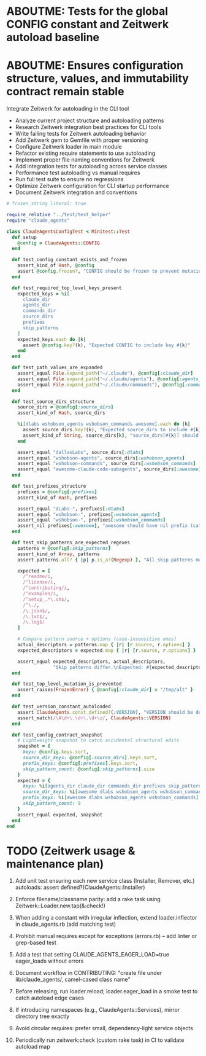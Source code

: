 # ABOUTME: Tests for the global CONFIG constant and Zeitwerk autoload baseline

# ABOUTME: Ensures configuration structure, values, and immutability contract remain stable

Integrate Zeitwerk for autoloading in the CLI tool

- Analyze current project structure and autoloading patterns
- Research Zeitwerk integration best practices for CLI tools
- Write failing tests for Zeitwerk autoloading behavior
- Add Zeitwerk gem to Gemfile with proper versioning
- Configure Zeitwerk loader in main module
- Refactor existing require statements to use autoloading
- Implement proper file naming conventions for Zeitwerk
- Add integration tests for autoloading across service classes
- Performance test autoloading vs manual requires
- Run full test suite to ensure no regressions
- Optimize Zeitwerk configuration for CLI startup performance
- Document Zeitwerk integration and conventions

```ruby
# frozen_string_literal: true

require_relative "../test/test_helper"
require "claude_agents"

class ClaudeAgentsConfigTest < Minitest::Test
  def setup
    @config = ClaudeAgents::CONFIG
  end

  def test_config_constant_exists_and_frozen
    assert_kind_of Hash, @config
    assert @config.frozen?, "CONFIG should be frozen to prevent mutation"
  end

  def test_required_top_level_keys_present
    expected_keys = %i[
      claude_dir
      agents_dir
      commands_dir
      source_dirs
      prefixes
      skip_patterns
    ]
    expected_keys.each do |k|
      assert @config.key?(k), "Expected CONFIG to include key #{k}"
    end
  end

  def test_path_values_are_expanded
    assert_equal File.expand_path("~/.claude"), @config[:claude_dir]
    assert_equal File.expand_path("~/.claude/agents"), @config[:agents_dir]
    assert_equal File.expand_path("~/.claude/commands"), @config[:commands_dir]
  end

  def test_source_dirs_structure
    source_dirs = @config[:source_dirs]
    assert_kind_of Hash, source_dirs

    %i[dlabs wshobson_agents wshobson_commands awesome].each do |k|
      assert source_dirs.key?(k), "Expected source_dirs to include #{k}"
      assert_kind_of String, source_dirs[k], "source_dirs[#{k}] should be a String"
    end

    assert_equal "dallasLabs", source_dirs[:dlabs]
    assert_equal "wshobson-agents", source_dirs[:wshobson_agents]
    assert_equal "wshobson-commands", source_dirs[:wshobson_commands]
    assert_equal "awesome-claude-code-subagents", source_dirs[:awesome]
  end

  def test_prefixes_structure
    prefixes = @config[:prefixes]
    assert_kind_of Hash, prefixes

    assert_equal "dLabs-", prefixes[:dlabs]
    assert_equal "wshobson-", prefixes[:wshobson_agents]
    assert_equal "wshobson-", prefixes[:wshobson_commands]
    assert_nil prefixes[:awesome], "awesome should have nil prefix (category-based)"
  end

  def test_skip_patterns_are_expected_regexes
    patterns = @config[:skip_patterns]
    assert_kind_of Array, patterns
    assert patterns.all? { |p| p.is_a?(Regexp) }, "All skip patterns must be Regexp instances"

    expected = [
      /^readme/i,
      /^license/i,
      /^contributing/i,
      /^examples/i,
      /^setup_.*\.sh$/,
      /^\./,
      /\.json$/,
      /\.txt$/,
      /\.log$/
    ]

    # Compare pattern source + options (case-insensitive ones)
    actual_descriptors = patterns.map { |r| [r.source, r.options] }
    expected_descriptors = expected.map { |r| [r.source, r.options] }

    assert_equal expected_descriptors, actual_descriptors,
                 "Skip patterns differ.\nExpected: #{expected_descriptors}\nActual:   #{actual_descriptors}"
  end

  def test_top_level_mutation_is_prevented
    assert_raises(FrozenError) { @config[:claude_dir] = "/tmp/alt" }
  end

  def test_version_constant_autoloaded
    assert ClaudeAgents.const_defined?(:VERSION), "VERSION should be defined"
    assert_match(/\A\d+\.\d+\.\d+\z/, ClaudeAgents::VERSION)
  end

  def test_config_contract_snapshot
    # Lightweight snapshot to catch accidental structural edits
    snapshot = {
      keys: @config.keys.sort,
      source_dir_keys: @config[:source_dirs].keys.sort,
      prefix_keys: @config[:prefixes].keys.sort,
      skip_pattern_count: @config[:skip_patterns].size
    }
    expected = {
      keys: %i[agents_dir claude_dir commands_dir prefixes skip_patterns source_dirs].sort,
      source_dir_keys: %i[awesome dlabs wshobson_agents wshobson_commands].sort,
      prefix_keys: %i[awesome dlabs wshobson_agents wshobson_commands].sort,
      skip_pattern_count: 9
    }
    assert_equal expected, snapshot
  end
end
```

# TODO (Zeitwerk usage & maintenance plan)

1. Add unit test ensuring each new service class (Installer, Remover, etc.) autoloads: assert defined?(ClaudeAgents::Installer)

2. Enforce filename/classname parity: add a rake task using Zeitwerk::Loader.new.tap(&:check!)

3. When adding a constant with irregular inflection, extend loader.inflector in claude_agents.rb (add matching test)

4. Prohibit manual requires except for exceptions (errors.rb) – add linter or grep-based test

5. Add a test that setting CLAUDE_AGENTS_EAGER_LOAD=true eager_loads without errors

6. Document workflow in CONTRIBUTING: "create file under lib/claude_agents/, camel-cased class name"

7. Before releasing, run loader.reload; loader.eager_load in a smoke test to catch autoload edge cases

8. If introducing namespaces (e.g., ClaudeAgents::Services), mirror directory tree exactly

9. Avoid circular requires: prefer small, dependency-light service objects

10. Periodically run zeitwerk:check (custom rake task) in CI to validate autoload map
